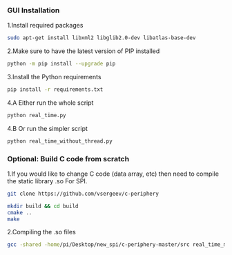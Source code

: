 ### GUI Installation

1.Install required packages
``` bash
sudo apt-get install libxml2 libglib2.0-dev libatlas-base-dev
```

2.Make sure to have the latest version of PIP installed
``` bash
python -m pip install --upgrade pip
```

3.Install the Python requirements
``` bash
pip install -r requirements.txt
```

4.A Either run the whole script
``` bash
python real_time.py
```

4.B Or run the simpler script
``` bash
python real_time_without_thread.py
```

### Optional: Build C code from scratch

1.If you would like to change C code (data array, etc) then need to compile the static library .so 
For SPI.

``` bash
git clone https://github.com/vsergeev/c-periphery
```

``` bash
mkdir build && cd build
cmake ..
make
```

2.Compiling the .so files

``` bash
gcc -shared -home/pi/Desktop/new_spi/c-periphery-master/src real_time_massive.c /home/pi/Desktop/new_spi/c-periphery-master/build/libperiphery.a -o super_real_time_massive.so
```